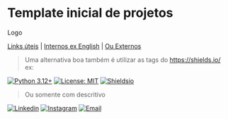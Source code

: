 # Template inicial de projetos

Logo

[Links úteis](.README.md) | [Internos ex English](.README_eg.md) | [Ou Externos](https://github.com/i-davies) 

> Uma alternativa boa também é utilizar as tags do https://shields.io/ ex:

[![Python 3.12+](https://img.shields.io/badge/python-3.12+-blue.svg)](https://www.python.org/downloads/)
[![License: MIT](https://img.shields.io/badge/License-MIT-yellow.svg)](https://opensource.org/licenses/MIT)
[![Shieldsio](https://img.shields.io/badge/Shields.io-docs-blue)](https://shields.io/docs/logos)

> Ou somente com descritivo

[![Linkedin](https://img.shields.io/badge/Linkedin-1A1B1E?style=for-the-badge)](https://www.linkedin.com/in/i-davies)
[![Instagram](https://img.shields.io/badge/Instagram-1A1B1E?style=for-the-badge)](https://www.linkedin.com/in/i-davies)
[![Email](https://img.shields.io/badge/Email-1A1B1E?style=for-the-badge)](mailto:idavies@outlook.com)
